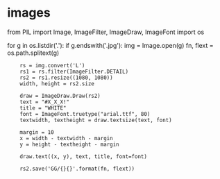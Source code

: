 # images
from PIL import Image, ImageFilter, ImageDraw, ImageFont
import os

for g in os.listdir('.'):
    if g.endswith('.jpg'):
        img = Image.open(g)
        fn, flext = os.path.splitext(g)

        rs = img.convert('L')
        rs1 = rs.filter(ImageFilter.DETAIL)
        rs2 = rs1.resize((1080, 1080))
        width, height = rs2.size

        draw = ImageDraw.Draw(rs2)
        text = "#X_X_X!"
        title = "WHITE"
        font = ImageFont.truetype("arial.ttf", 80)
        textwidth, textheight = draw.textsize(text, font)

        margin = 10
        x = width - textwidth - margin
        y = height - textheight - margin

        draw.text((x, y), text, title, font=font)

        rs2.save('GG/{}{}'.format(fn, flext))
